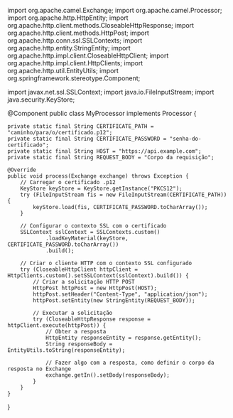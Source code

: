 import org.apache.camel.Exchange;
import org.apache.camel.Processor;
import org.apache.http.HttpEntity;
import org.apache.http.client.methods.CloseableHttpResponse;
import org.apache.http.client.methods.HttpPost;
import org.apache.http.conn.ssl.SSLContexts;
import org.apache.http.entity.StringEntity;
import org.apache.http.impl.client.CloseableHttpClient;
import org.apache.http.impl.client.HttpClients;
import org.apache.http.util.EntityUtils;
import org.springframework.stereotype.Component;

import javax.net.ssl.SSLContext;
import java.io.FileInputStream;
import java.security.KeyStore;

@Component
public class MyProcessor implements Processor {

    private static final String CERTIFICATE_PATH = "caminho/para/o/certificado.p12";
    private static final String CERTIFICATE_PASSWORD = "senha-do-certificado";
    private static final String HOST = "https://api.example.com";
    private static final String REQUEST_BODY = "Corpo da requisição";

    @Override
    public void process(Exchange exchange) throws Exception {
        // Carregar o certificado .p12
        KeyStore keyStore = KeyStore.getInstance("PKCS12");
        try (FileInputStream fis = new FileInputStream(CERTIFICATE_PATH)) {
            keyStore.load(fis, CERTIFICATE_PASSWORD.toCharArray());
        }

        // Configurar o contexto SSL com o certificado
        SSLContext sslContext = SSLContexts.custom()
                .loadKeyMaterial(keyStore, CERTIFICATE_PASSWORD.toCharArray())
                .build();

        // Criar o cliente HTTP com o contexto SSL configurado
        try (CloseableHttpClient httpClient = HttpClients.custom().setSSLContext(sslContext).build()) {
            // Criar a solicitação HTTP POST
            HttpPost httpPost = new HttpPost(HOST);
            httpPost.setHeader("Content-Type", "application/json");
            httpPost.setEntity(new StringEntity(REQUEST_BODY));

            // Executar a solicitação
            try (CloseableHttpResponse response = httpClient.execute(httpPost)) {
                // Obter a resposta
                HttpEntity responseEntity = response.getEntity();
                String responseBody = EntityUtils.toString(responseEntity);

                // Fazer algo com a resposta, como definir o corpo da resposta no Exchange
                exchange.getIn().setBody(responseBody);
            }
        }
    }
}
